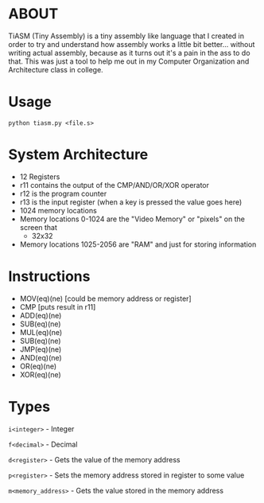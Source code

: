 # ABOUT

TiASM (Tiny Assembly) is a tiny assembly like language that I created in order to try and understand how assembly works a little bit better... without writing actual assembly, because as it turns out
it's a pain in the ass to do that. This was just a tool to help me out in my Computer Organization and Architecture class in college.


# Usage

`python tiasm.py <file.s>`

# System Architecture

- 12 Registers
- r11 contains the output of the CMP/AND/OR/XOR operator
- r12 is the program counter
- r13 is the input register (when a key is pressed the value goes here)
- 1024 memory locations
- Memory locations 0-1024 are the "Video Memory" or "pixels" on the screen that 
  - 32x32
- Memory locations 1025-2056 are "RAM" and just for storing information

# Instructions

- MOV(eq)(ne) <from> <to> [could be memory address or register]
- CMP <p1> <p2> [puts result in r11]
- ADD(eq)(ne) <out> <p1> <p2>
- SUB(eq)(ne) <out> <p1> <p2>
- MUL(eq)(ne) <out> <p1> <p2>
- SUB(eq)(ne) <out> <p1> <p2>
- JMP(eq)(ne) <instruction-number starting from zero>
- AND(eq)(ne) <p1> <p2>
- OR(eq)(ne) <p1> <p2>
- XOR(eq)(ne) <p1> <p2>

# Types

`i<integer>` - Integer

`f<decimal>` - Decimal

`d<register>` - Gets the value of the memory address

`p<register>` - Sets the memory address stored in register to some value

`m<memory_address>` - Gets the value stored in the memory address

